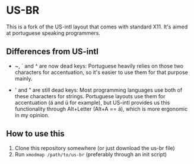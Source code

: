 # US-BR

This is a fork of the US-intl layout that comes with standard X11. It's aimed at portuguese speaking programmers.

## Differences from US-intl

- ~, ` and ^ are now dead keys: Portuguese heavily relies on those two characters for accentuation, so it's easier to use them for that purpose mainly.

- ' and " are still dead keys: Most programming languages use both of these characters for strings. Portuguese layouts use them for accentuation (á and ü for example), but US-intl provides us this functionality through Alt+Letter (Alt+A == á), which is more ergonomic in my opinion.

## How to use this

1. Clone this repository somewhere (or just download the us-br file)
2. Run `xmodmap /path/to/us-br` (preferably through an init script)

